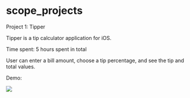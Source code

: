 # scope_projects
Project 1: Tipper 

Tipper is a tip calculator application for iOS.

Time spent: 5 hours spent in total

User can enter a bill amount, choose a tip percentage, and see the tip and total values.

Demo:

![](https://github.com/avery1024/scope_projects/blob/master/demo.gif=500x200)
